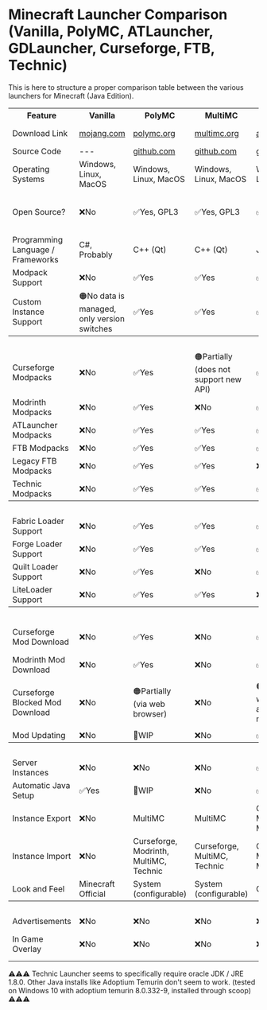 # Minecraft Launcher Comparison (Vanilla, PolyMC, ATLauncher, GDLauncher, Curseforge, FTB, Technic)

This is here to structure a proper comparison table between the various launchers for Minecraft (Java Edition).

<table>
    <tr>
        <th>Feature</th>
        <th>Vanilla</th>
        <th>PolyMC</th>
        <th>MultiMC</th>
        <th>ATLauncher</th>
        <th>GDLauncher</th>
        <th>Curseforge</th>
        <th>FTB App</th>
        <th>Technic</th>
        <th>Old Vanilla</th>
        <th>PoJavLauncher</th>
    </tr>
    <tr>
        <td>Download Link</td>
        <td><a href="https://launcher.mojang.com/download/">mojang.com</a></td>
        <td><a href="https://polymc.org/download/">polymc.org</a></td>
        <td><a href="https://multimc.org/#Download">multimc.org</a></td>
        <td><a href="https://atlauncher.com/downloads">atlauncher.com</a></td>
        <td><a href="https://gdevs.io/#downloadContainer">gdevs.io</a></td>
        <td><a href="https://download.curseforge.com/">curseforge.com</a></td>
        <td><a href="https://www.feed-the-beast.com/app">feed-the-beast.com</a></td>
        <td><a href="https://www.technicpack.net/download">technicpack.net</a></td>
        <td><a href="https://launcher.mojang.com/download/">mojang.com</a></td>
        <td><a href="https://play.google.com/store/apps/details?id=net.kdt.pojavlaunch">Play Store</a></td>
    </tr>
    <tr>
        <td>Source Code</td>
        <td>---</td>
        <td><a href="https://github.com/PolyMC/PolyMC">github.com</a></td>
        <td><a href="https://github.com/MultiMC/Launcher/">github.com</a></td>
        <td><a href="https://github.com/ATLauncher/ATLauncher">github.com</a></td>
        <td><a href="https://github.com/gorilla-devs/GDLauncher">github.com</a></td>
        <td>---</td>
        <td>---</td>
        <td>---</td>
        <td>---</td>
        <td><a href="https://github.com/PojavLauncherTeam/PojavLauncher">github.com</a></td>
    </tr>
    <tr>
        <td>Operating Systems</td>
        <td>Windows, Linux, MacOS</td>  <!--Official-->
        <td>Windows, Linux, MacOS</td>  <!--PolyMC-->
        <td>Windows, Linux, MacOS</td>  <!--MultiMC-->
        <td>Windows, Linux, MacOS</td>  <!--ATLauncher-->
        <td>Windows, Linux, MacOS</td>  <!--GDLauncher-->
        <td>Windows, MacOS</td>         <!--Curseforge-->
        <td>Windows, Linux, MacOS</td>  <!--FTB App-->
        <td>Windows, Linux, MacOS</td>  <!--Technic Launcher-->
        <td>Windows, Linux, MacOS</td>  <!--Old Official-->
        <td>Android, iOS</td>           <!--PoJavLauncher-->
    </tr>
    <tr>
        <td>Open Source?</td>   
        <td>❌No</td>                                    <!--Official-->
        <td>✅Yes, GPL3</td>                             <!--PolyMC-->
        <td>✅Yes, GPL3</td>                             <!--MultiMC-->
        <td>✅Yes, GPL3</td>                             <!--ATLauncher-->
        <td>✅Yes, GPL3</td>                             <!--GDLauncher-->
        <td>❌No</td>                                    <!--Curseforge-->
        <td>❌No (Old Version is, modern one not)</td>   <!--FTB App-->
        <td>❌No</td>                                    <!--Technic Launcher-->
        <td>❌No</td>                                    <!--Old Official-->
        <td>✅Yes, GPL3</td>                             <!--PoJavLauncher-->
    </tr>
    <tr>
        <td>Programming Language / Frameworks</td>
        <td>C#, Probably</td>
        <td>C++ (Qt)</td>
        <td>C++ (Qt)</td>
        <td>Java</td>
        <td>Web (HTML, JS, CSS)</td>
        <td>Overwolf</td>
        <td>Overwolf</td>
        <td>Java</td>
        <td>Java (AWT, Swing)</td>
        <td>Java, C</td>
    </tr>
    <tr>
        <td>Modpack Support</td>
        <td>❌No</td>
        <td>✅Yes</td>
        <td>✅Yes</td>
        <td>✅Yes</td>
        <td>✅Yes</td>
        <td>✅Yes</td>
        <td>✅Yes</td>
        <td>✅Yes</td>
        <td>❌No</td>
        <td>❌No</td>
    </tr>
    <tr>
        <td>Custom Instance Support</td>
        <td>🟠No data is managed, only version switches</td>
        <td>✅Yes</td>
        <td>✅Yes</td>
        <td>✅Yes</td>
        <td>✅Yes</td>
        <td>❔</td>
        <td>❌No</td>
        <td>❌No</td>
        <td>🟠No data is managed, only version switches</td>
        <td>✅Yes (?)</td>
    </tr>
    <tr>
        <th colspan=11>Installing Modpacks through Launcher</th>
    </tr>
    <tr>
        <td>Curseforge Modpacks</td>
        <td>❌No</td>
        <td>✅Yes</td>
        <td>🟠Partially (does not support new API)</td>
        <td>✅Yes</td>
        <td>✅Yes</td>
        <td>✅Yes</td>
        <td>✅Yes</td>
        <td>❔</td>
        <td>❌No</td>
        <td>❌No</td>
    </tr>
    <tr>
        <td>Modrinth Modpacks</td>
        <td>❌No</td>
        <td>✅Yes</td>
        <td>❌No</td>
        <td>✅Yes</td>
        <td>❌No</td>
        <td>❔</td>
        <td>❌No</td>
        <td>❔</td>
        <td>❌No</td>
        <td>❌No</td>
    </tr>
    <tr>
        <td>ATLauncher Modpacks</td>
        <td>❌No</td>
        <td>✅Yes</td>
        <td>✅Yes</td>
        <td>✅Yes</td>
        <td>❌No</td>
        <td>❔</td>
        <td>❌No</td>
        <td>❔</td>
        <td>❌No</td>
        <td>❌No</td>
    </tr>
    <tr>
        <td>FTB Modpacks</td>
        <td>❌No</td>
        <td>✅Yes</td>
        <td>✅Yes</td>
        <td>✅Yes</td>
        <td>✅Yes</td>
        <td>❔</td>
        <td>✅Yes</td>
        <td>❔</td>
        <td>❌No</td>
        <td>❌No</td>
    </tr>
    <tr>
        <td>Legacy FTB Modpacks</td>
        <td>❌No</td>
        <td>✅Yes</td>
        <td>✅Yes</td>
        <td>❌No</td>
        <td>❌No</td>
        <td>❔</td>
        <td>✅Yes</td>
        <td>❔</td>
        <td>❌No</td>
        <td>❌No</td>
    </tr>
    <tr>
        <td>Technic Modpacks</td>
        <td>❌No</td>
        <td>✅Yes</td>
        <td>✅Yes</td>
        <td>✅Yes</td>
        <td>❌No</td>
        <td>❔</td>
        <td>❌No</td>
        <td>✅Yes</td>
        <td>❌No</td>
        <td>❌No</td>
    </tr>
    <tr>
        <th colspan=11>Installing Mod Loaders through Launcher</th>
    </tr>
    <tr>
        <td>Fabric Loader Support</td>
        <td>❌No</td>
        <td>✅Yes</td>
        <td>✅Yes</td>
        <td>✅Yes</td>
        <td>✅Yes</td>
        <td>❔</td>
        <td>❌No</td>
        <td>❔</td>
        <td>❌No</td>
        <td>❌No</td>
    </tr>
    <tr>
        <td>Forge Loader Support</td>
        <td>❌No</td>
        <td>✅Yes</td>
        <td>✅Yes</td>
        <td>✅Yes</td>
        <td>✅Yes</td>
        <td>❔</td>
        <td>❌No</td>
        <td>❔</td>
        <td>❌No</td>
        <td>❌No</td>
    </tr>
    <tr>
        <td>Quilt Loader Support</td>
        <td>❌No</td>
        <td>✅Yes</td>
        <td>❌No</td>
        <td>✅Yes</td>
        <td>❌No</td>
        <td>❔</td>
        <td>❌No</td>
        <td>❔</td>
        <td>❌No</td>
        <td>❌No</td>
    </tr>
    <tr>
        <td>LiteLoader Support</td>
        <td>❌No</td>
        <td>✅Yes</td>
        <td>✅Yes</td>
        <td>❌No</td>
        <td>❌No</td>
        <td>❔</td>
        <td>❌No</td>
        <td>❔</td>
        <td>❌No</td>
        <td>❌No</td>
    </tr>
    <tr>
        <th colspan=11>Installing Mods through Launcher</th>
    </tr>
    <tr>
        <td>Curseforge Mod Download</td>
        <td>❌No</td>
        <td>✅Yes</td>
        <td>❌No</td>
        <td>✅Yes</td>
        <td>✅Yes</td>
        <td>✅Yes</td>
        <td>🚧Yes, but not functional</td>
        <td>❔</td>
        <td>❌No</td>
        <td>❌No</td>
    </tr>
    <tr>
        <td>Modrinth Mod Download</td>
        <td>❌No</td>
        <td>✅Yes</td>
        <td>❌No</td>
        <td>✅Yes</td>
        <td>❌No</td>
        <td>❌No</td>
        <td>❌No</td>
        <td>❔</td>
        <td>❌No</td>
        <td>❌No</td>
    </tr>
    <tr>
        <td>Curseforge Blocked Mod Download</td>
        <td>❌No</td>
        <td>🟠Partially (via web browser)</td>
        <td>❌No</td>
        <td>🟠Partially (via web browser, automatically moves mod)</td>
        <td>✅Yes (by using standard browser user agent)</td>
        <td>✅Yes</td>
        <td>❔Unknown (as mod search is not functional)</td>
        <td>❔</td>
        <td>❌No</td>
        <td>❌No</td>
    </tr>
    <tr>
        <td>Mod Updating</td>
        <td>❌No</td>
        <td>🚧WIP</td>
        <td>❌No</td>
        <td>✅Yes</td>
        <td>✅Yes</td>
        <td>❔</td>
        <td>❌No</td>
        <td>❔</td>
        <td>❌No</td>
        <td>❌No</td>
    </tr>
    <tr>
        <th colspan=11>Misc</th>
    </tr>
    <tr>
        <td>Server Instances</td>
        <td>❌No</td>
        <td>❌No</td>
        <td>❌No</td>
        <td>✅Yes</td>
        <td>❌No</td>
        <td>❔</td>
        <td>❔</td>
        <td>❔</td>
        <td>❌No</td>
        <td>❌No</td>
    </tr>
    <tr>
        <td>Automatic Java Setup</td>
        <td>✅Yes</td>
        <td>🚧WIP</td>
        <td>❌No</td>
        <td>✅Optional</td>
        <td>✅Optioinal</td>
        <td>❔</td>
        <td>❔</td>
        <td>❔</td>
        <td>✅Yes</td>
        <td>✅Yes</td>
    </tr>
    <tr>
        <td>Instance Export</td>
        <td>❌No</td>
        <td>MultiMC</td>
        <td>MultiMC</td>
        <td>Curseforge, Modrinth, MultiMC</td>
        <td>Curseforge</td>
        <td>❔</td>
        <td>❔</td>
        <td>❔</td>
        <td>❌No</td>
        <td>❌No</td>
    </tr>
    <tr>
        <td>Instance Import</td>
        <td>❌No</td>
        <td>Curseforge, Modrinth, MultiMC, Technic</td>
        <td>Curseforge, MultiMC, Technic</td>
        <td>Curseforge, Modrinth, MultiMC</td>
        <td>Curseforge</td>
        <td>❔</td>
        <td>❔</td>
        <td>❔</td>
        <td>❌No</td>
        <td>❌No</td>
    </tr>
    <tr>
        <td>Look and Feel</td>
        <td>Minecraft Official</td>
        <td>System (configurable)</td>
        <td>System (configurable)</td>
        <td>Configurable</td>
        <td>Custom</td>
        <td>Custom</td>
        <td>Custom</td>
        <td>Custom</td>
        <td>System (mostly)</td>
        <td>Minecraft Knockoff</td>
    </tr>
    <tr>
        <th colspan=11>Other Bloat</th>
    </tr>
    <tr>
        <td>Advertisements</td>
        <td>❌No</td>
        <td>❌No</td>
        <td>❌No</td>
        <td>❌No</td>
        <td>✅Yes</td>
        <td>✅Yes</td>
        <td>❔</td>
        <td>❔</td>
        <td>❌No</td>
        <td>❌No</td>
    </tr>
    <tr>
        <td>In Game Overlay</td>
        <td>❌No</td>
        <td>❌No</td>
        <td>❌No</td>
        <td>❌No</td>
        <td>❌No</td>
        <td>✅Yes</td>
        <td>✅Yes</td>
        <td>❌No</td>
        <td>❌No</td>
        <td>✅Yes, for controls -> touch screen</td>
    </tr>
</table>

⚠️⚠️⚠️ Technic Launcher seems to specifically require oracle JDK / JRE 1.8.0. Other Java installs like Adoptium Temurin don't seem to work. (tested on Windows 10 with adoptium temurin 8.0.332-9, installed through scoop) ⚠️⚠️⚠️